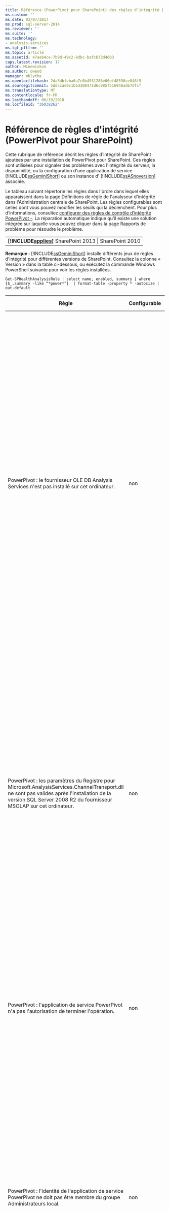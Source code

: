 ```yaml
---
title: Référence (PowerPivot pour SharePoint) des règles d’intégrité | Documents Microsoft
ms.custom: ''
ms.date: 03/07/2017
ms.prod: sql-server-2014
ms.reviewer: ''
ms.suite: ''
ms.technology:
- analysis-services
ms.tgt_pltfrm: ''
ms.topic: article
ms.assetid: 47ae04ce-7b9d-49c2-8dbc-bafcb73d4603
caps.latest.revision: 17
author: Minewiskan
ms.author: owend
manager: mblythe
ms.openlocfilehash: 2da3dbfeba6a7c0b4931286e06ef48590ce846f5
ms.sourcegitcommit: 5dd5cad0c1bbd308471d6c885f516948ad67dfcf
ms.translationtype: MT
ms.contentlocale: fr-FR
ms.lasthandoff: 06/19/2018
ms.locfileid: "36038262"
---
```

# <a name="health-rules-reference-powerpivot-for-sharepoint"></a>Référence de règles d'intégrité (PowerPivot pour SharePoint)
  Cette rubrique de référence décrit les règles d'intégrité de SharePoint ajoutées par une installation de PowerPivot pour SharePoint. Ces règles sont utilisées pour signaler des problèmes avec l'intégrité du serveur, la disponibilité, ou la configuration d'une application de service [!INCLUDE[ssGeminiShort](../../includes/ssgeminishort-md.md)] ou son instance d' [!INCLUDE[ssASnoversion](../../includes/ssasnoversion-md.md)] associée.  
  
 Le tableau suivant répertorie les règles dans l'ordre dans lequel elles apparaissent dans la page Définitions de règle de l'analyseur d'intégrité dans l'Administration centrale de SharePoint. Les règles configurables sont celles dont vous pouvez modifier les seuils qui la déclenchent. Pour plus d’informations, consultez [configurer des règles de contrôle d’intégrité PowerPivot -](configure-power-pivot-health-rules.md). La réparation automatique indique qu'il existe une solution intégrée sur laquelle vous pouvez cliquer dans la page Rapports de problème pour résoudre le problème.  
  
||  
|-|  
|**[!INCLUDE[applies](../../includes/applies-md.md)]**  SharePoint 2013 &#124; SharePoint 2010|  
  
 **Remarque :** [!INCLUDE[ssGeminiShort](../../includes/ssgeminishort-md.md)] installe différents jeux de règles d'intégrité pour différentes versions de SharePoint. Consultez la colonne « Version » dans la table ci-dessous, ou exécutez la commande Windows PowerShell suivante pour voir les règles installées.  
  
```  
Get-SPHealthAnalysisRule | select name, enabled, summary | where {$_.summary -like “*power*”}  | format-table -property * -autosize | out-default  
```  
  
|Règle|Configurable|Réparation automatique|Version|Description|  
|----------|------------------|-----------------|-------------|-----------------|  
|PowerPivot : le fournisseur OLE DB Analysis Services n'est pas installé sur cet ordinateur.|non|non|SharePoint 2010|Le fournisseur OLE DB Analysis Services n'est pas installé sur le serveur ou il s'agit d'une version incorrecte. Cette règle s'affiche lorsque votre batterie de serveurs SharePoint comprend des instances d'Excel Services sur des serveurs d'applications qui ne disposent pas de PowerPivot pour SharePoint. La règle vous avertit que le fournisseur OLE DB Analysis Services utilisé par Excel Services pour se connecter aux données PowerPivot n'est pas installé. Pour résoudre ce problème, installez le fournisseur OLE DB sur chaque serveur Excel Services qui ne dispose pas du fournisseur OLE DB Analysis Services. Vous pouvez télécharger et installer le fournisseur OLE DB Analysis Services à partir du Centre de téléchargement Microsoft. Pour plus d’informations, voir [Install the Analysis Services OLE DB Provider on SharePoint Servers](../../sql-server/install/install-the-analysis-services-ole-db-provider-on-sharepoint-servers.md)(Installer le fournisseur OLE DB Analysis Services sur les serveurs SharePoint).|  
|PowerPivot : les paramètres du Registre pour Microsoft.AnalysisServices.ChannelTransport.dll ne sont pas valides après l'installation de la version SQL Server 2008 R2 du fournisseur MSOLAP sur cet ordinateur.|non|Oui|SharePoint 2010|C'est un problème de configuration du serveur. Vraisemblablement, ChannelTransport.dll n'est pas inscrit dans l'assembly global. Exécutez la réparation automatique pour que cette règle inscrive le .dll sur chaque serveur doté d'une installation de PowerPivot pour SharePoint. Ou bien, vous pouvez exécuter regasm.exe manuellement pour inscrire le fichier. Si le service du minuteur SharePoint ne s'exécute pas en tant qu'administrateur local, une inscription manuelle peut être nécessaire. L'échec de mise à jour des paramètres du Registre provoque un ralentissement de la communication de serveur entre Excel Services et le service système PowerPivot, et peut entraîner des échecs de connexion dans certaines configurations de sécurité.|  
|PowerPivot : l'application de service PowerPivot n'a pas l'autorisation de terminer l'opération.|non|non|SharePoint 2010|Cette règle vérifie si l'identité d'application de service PowerPivot est propriétaire de la base de données d'application de serveur PowerPivot et dispose des autorisations administratives sur l'instance locale de SQL Server Analysis Services. Ces autorisations sont accordées automatiquement pendant l'installation et le déploiement, mais si cette étape n'a pas pu s'achever, cette règle d'intégrité s'applique.|  
|PowerPivot : l'identité de l'application de service PowerPivot ne doit pas être membre du groupe Administrateurs local.|non|non|SharePoint 2010|Il s'agit d'une recommandation qui améliore la sécurité globale de votre déploiement. Si vous avez configuré l'application de service PowerPivot afin qu'elle s'exécute sous un compte appartenant au groupe Administrateurs local, vous devez remplacer le compte de service par un compte qui n'appartient pas à ce groupe. Il est recommandé d'utiliser un compte dédié, de moindres privilèges, pour chaque service. Ainsi les services sont isolés et il est plus facile d'auditer les connexions. Pour plus d’informations sur la modification du compte de service, consultez [configurer les comptes de Service PowerPivot](configure-power-pivot-service-accounts.md).|  
|PowerPivot : l'instance d'Analysis Services s'exécute en mode tabulaire, mais le paramètre de configuration qui spécifie ce mode est désactivé.|non|non|SharePoint 2010|Cette règle vérifie si la propriété de serveur `DeploymentMode` de l'instance de SQL Server Analysis Services dans une installation de PowerPivot pour SharePoint a pour valeur 1. Si la propriété est définie sur une autre valeur, ou si le service du minuteur SharePoint qui exécute le vérificateur de règle n'a pas l'autorisation d'ouvrir le fichier, cette règle échoue. Pour plus d’informations sur la propriété de mode de déploiement, consultez [Déterminer le mode serveur d’une instance Analysis Services](../instances/determine-the-server-mode-of-an-analysis-services-instance.md).|  
|PowerPivot : le travail du minuteur d'actualisation des données PowerPivot est désactivé.|non|non|SharePoint 2013<br /><br /> SharePoint 2010|Vérifiez les paramètres de travail du minuteur pour vous assurer qu'il est activé. Si vous n'utilisez pas la fonctionnalité d'actualisation des données PowerPivot, vous pouvez ignorer cette règle. Pour plus d’informations, consultez [d’actualisation des données PowerPivot avec SharePoint 2010](../powerpivot-data-refresh-with-sharepoint-2010.md).|  
|PowerPivot : les informations de compte de service SQL Server Analysis Services (PowerPivot) gérées par le Gestionnaire de configuration SQL Server sont différentes des informations de compte gérées par l'Administration centrale.|non|non|SharePoint 2010|Cette règle vérifie si les informations du compte de service dans le gestionnaire de configuration SQL Server sont identiques aux informations de compte géré dans l'Administration centrale pour la même instance d'Analysis Services. Si les comptes sont différents, une entrée est ajoutée au Rapport de problème et de résolution afin que vous puissiez modifier les informations du compte de service dans le gestionnaire de configuration SQL Server vers le compte spécifié dans l'Administration centrale. Le Gestionnaire de configuration SQL Server n'est pas un outil pris en charge pour la modification du nom d'utilisateur ou du mot de passe des comptes de service dans une installation de PowerPivot pour SharePoint. L'utilisation de l'Administration centrale permet d'utiliser la fonctionnalité des comptes gérés dans SharePoint. Plus important encore, si votre batterie comprend plusieurs serveurs PowerPivot pour SharePoint, des paramètres incohérents de compte de service peuvent interrompre le traitement et les opérations de requête sur le serveur ayant les informations de service incorrectes.<br /><br /> Sur un serveur unique, les classeurs PowerPivot fonctionnent temporairement lorsque cette règle est déclenchée, mais il est recommandé de résoudre le problème dès que possible. Les autorisations de base de données et de système de fichiers sont mises à jour à l'aide des informations de compte spécifiées dans l'Administration centrale.|  
|PowerPivot : la solution de batterie de serveurs déployée n'est pas à jour.|non|Oui|SharePoint 2010|Une installation de PowerPivot pour SharePoint utilise une solution au niveau de la batterie de serveurs et une solution au niveau de l'application Web pour installer ses fonctionnalités. Cette règle indique que la solution de batterie de serveurs n'est pas actuelle par rapport à la version ou au serveur ou éventuellement à la solution web. Vraisemblablement, il s'agit d'un problème de déploiement du serveur. Pour remédier à ce problème, envisagez d'exécuter le programme d'installation de SQL Server pour réparer l'une des installations de PowerPivot pour SharePoint dans votre batterie de serveurs. Pour plus d’informations sur les solutions dans une installation de PowerPivot pour SharePoint, consultez [déployer des Solutions PowerPivot pour SharePoint](deploy-power-pivot-solutions-to-sharepoint.md).|  
|PowerPivot : l'utilisation de l'UC totale est trop élevée.|Oui|non|SharePoint 2010|Cette règle surveille la consommation du processeur au niveau du système. Globale, l’utilisation du processeur est analysée, car le Service système PowerPivot utilise en tant que mesure l’intégrité du serveur, pour le contrôle d’intégrité équilibrage de charge entre plusieurs serveurs PowerPivot pour SharePoint dans une batterie de serveurs. Envisagez d'ajouter un autre serveur d'applications à la batterie et de déplacer les applications utilisant l'UC de manière intensive sur ce serveur.|  
|PowerPivot : Analysis Services n'a pas de ressources processeur suffisantes pour effectuer les opérations demandées.|Oui|non|SharePoint 2010|La quantité de ressources processeur disponibles pour le processus Analysis Services (msmdsrv.exe) n'est pas suffisant pour le niveau d'activité de ce serveur. Envisagez d'ajouter un autre serveur PowerPivot pour SharePoint à la batterie. Pour plus d’informations, consultez [liste de vérification de déploiement : montée en puissance en ajoutant des serveurs PowerPivot à une batterie de serveurs SharePoint 2010](../../sql-server/install/deployment-checklist-scale-out-adding-powerpivot-servers-sharepoint-2010-farm.md).|  
|PowerPivot : Analysis Services n'a pas suffisamment de mémoire pour effectuer les opérations demandées.|non|non|SharePoint 2010|Cette règle est déclenchée lorsqu'Analysis Services ne dispose plus que de 5 % de mémoire disponible. Sur un serveur d'applications SharePoint, une instance de SQL Server Analysis Services doit toujours avoir une quantité minimale de mémoire en réserve, toujours inutilisée. Étant donné que le fonctionnement du serveur est lié à la mémoire pour la plupart de ses opérations, celui-ci s'exécute mieux s'il n'atteint pas complètement la limite supérieure.<br /><br /> Par défaut, les avertissements de mémoire insuffisante se produisent lorsque la mémoire disponible atteint 5 %. Vous pouvez augmenter ou diminuer cette valeur en ajustant des paramètres sur l'instance d'Analysis Services. Pour plus d’informations, consultez [configurer des règles de contrôle d’intégrité PowerPivot -](configure-power-pivot-health-rules.md).<br /><br /> Les 5 % de mémoire inutilisée sont calculés sous forme de pourcentage de la mémoire allouée à Analysis Services. Par exemple, si vous avez 200 Go de mémoire totale et qu'Analysis Services en utilise 80 % (soit 160 Go), les 5 % de mémoire inutilisée correspondent à 5 % de 160 Go (soit 8 Go).|  
|PowerPivot : le nombre élevé de connexions indique que vous devez déployer davantage de serveurs pour gérer la charge actuelle.|Oui|non|SharePoint 2010|Par défaut, cette règle d'intégrité est déclenchée lorsque le nombre de connexions utilisateur distinctes dépasse 100. Cette valeur par défaut est arbitraire (elle n'est pas basée sur les spécifications matérielles de votre serveur ou sur l'activité des utilisateurs), vous pouvez donc augmenter ou diminuer la valeur en fonction de la capacité du serveur et de l'activité des utilisateurs dans votre environnement. Pour plus d’informations, consultez [configurer des règles de contrôle d’intégrité PowerPivot -](configure-power-pivot-health-rules.md).|  
|PowerPivot : le rapport entre les événements de charge et les connexions est trop élevé.|Oui|non|SharePoint 2013<br /><br /> SharePoint 2010|Par défaut, cette règle d'intégrité est déclenchée lorsque le pourcentage d'événements de chargement par rapport aux événements de connexion dépasse 50 % pendant la période entière de collecte de données (par défaut, 4 heures). Un taux aussi élevé indique un très grand nombre de connexions à des classeurs uniques, ou des paramètres de réduction de cache trop agressifs (c.-à-d. lorsque les classeurs sont rapidement déchargés et supprimés du système alors que les demandes pour ces données sont toujours actives). Pour éviter les faux positifs, il doit exister au moins 20 connexions par période de 4 heures avant que le taux puisse être calculé. Vous pouvez baser cette règle d'intégrité sur un taux différent. Pour plus d’informations, consultez [configurer des règles de contrôle d’intégrité PowerPivot -](configure-power-pivot-health-rules.md). Pour plus d’informations sur la configuration du cache, consultez [utilisation de l’espace disque configurer &#40;PowerPivot pour SharePoint&#41;](configure-disk-space-usage-power-pivot-for-sharepoint.md).|  
|PowerPivot : un ou plusieurs fichiers minidump ont été trouvés dans le répertoire des journaux, indiquant un blocage fatal du programme.|non|non|SharePoint 2013<br /><br /> SharePoint 2010|Les fichiers minidump sont générés lors d'un incident de programme pour capturer des informations sur l'état de l'application de service PowerPivot juste avant l'incident. Ces informations peuvent être envoyées à Microsoft et utilisées pour résoudre le problème. Cette règle est déclenchée lorsque des fichiers .dmp sont détectés sur le serveur. La règle fournit un lien vers le fichier, qui se trouve dans le dossier \OLAP\Log d'une instance de PowerPivot pour SharePoint. Notez que vous ne pouvez pas utiliser un éditeur de texte pour afficher le contenu du fichier. Pour afficher un fichier minidump, vous devez télécharger et installer un outil de débogage indépendant. Pour plus d'informations, consultez [Outils de débogage pour Windows](http://go.microsoft.com/fwlink/?linkID=208266).|  
|PowerPivot : l'espace disque est trop faible sur le lecteur où les données PowerPivot sont mises en cache.|Oui|non|SharePoint 2010|Par défaut, cette règle d'intégrité est déclenchée lorsque l'espace disque est inférieur à 5 % sur le lecteur de disque où se trouve le dossier de sauvegarde. Pour plus d’informations sur la définition de ce pourcentage, consultez [configurer des règles de contrôle d’intégrité PowerPivot -](configure-power-pivot-health-rules.md). Pour plus d’informations sur l’utilisation du disque, consultez [utilisation de l’espace disque configurer &#40;PowerPivot pour SharePoint&#41;](configure-disk-space-usage-power-pivot-for-sharepoint.md).|  
|PowerPivot : les données d'utilisation ne sont pas mises à jour à la fréquence attendue.|Oui|non|SharePoint 2013<br /><br /> SharePoint 2010|PowerPivot pour SharePoint utilise le système de collecte des données d'utilisation de SharePoint pour obtenir des mesures sur les connexions, les actualisations de données et les temps de réponse des requêtes. Il stocke ces données d'utilisation dans la base de données d'application de service PowerPivot, qui à son tour met à jour un classeur PowerPivot (PowerPivot Management Data.xlsx) fournissant des données aux rapports du Tableau de bord de gestion PowerPivot. Cette règle indique que les données d'utilisation ne sont pas déplacées dans le fichier PowerPivot Management Data.xlsx avec une fréquence suffisante. La règle utilise l'horodateur du fichier .xlsx comme preuve de la mise à jour du fichier. S'il existe d'autres problèmes dans le système de collecte des données d'utilisation qui amoindrissent la précision des données, cette règle ne les détecte pas. Pour résoudre cette erreur, vérifiez les travaux du minuteur pour vous assurer qu'ils sont opérationnels. Pour plus d’informations sur la collecte des données d’utilisation, consultez [configurer la collecte de données d’utilisation pour &#40;PowerPivot pour SharePoint](configure-usage-data-collection-for-power-pivot-for-sharepoint.md).|  
|PowerPivot : le compte de processus MidTier doit avoir l'autorisation « Lecture totale » sur toutes les applications SPWebApplications associées.|non|Oui|SharePoint 2013<br /><br /> SharePoint 2010|L’identité d’application de service PowerPivot doit avoir **lecture totale** bases de données pour le compte d’utilisateurs qui disposent d’autorisations Afficher uniquement pour un document de contenu des autorisations pour accéder à SharePoint. Pour déterminer le compte utilisé comme identité d’application de service PowerPivot, ouvrez le **configurer des comptes de service** page dans l’Administration centrale. Vraisemblablement, l'application de service s'exécute dans le pool d'applications de service du **Système des services Web SharePoint** ou dans un pool d'applications dédié. Bien que cette règle fournisse une option Réparer automatiquement, vous obtiendrez de meilleurs résultats si vous accordez les autorisations manuellement en procédant comme suit :<br /><br /> 1) Dans l’Administration centrale, cliquez sur **Gérer les applications Web**.<br /><br /> 2) Sélectionnez un site web, puis cliquez sur **Stratégie de l’utilisateur**.<br /><br /> 3) Cliquez sur **Ajouter des utilisateurs**.<br /><br /> 4) Sélectionnez (Toutes les zones) et cliquez sur **Suivant**.<br /><br /> (5) dans la zone utilisateurs, entrez l’identité d’application de service PowerPivot, puis cliquez sur le **lecture totale** case à cocher. Cliquez sur **Terminer**.<br /><br /> 6) Vérifiez la réparation. Dans Supervision, cliquez sur **Vérifier les définitions de règles**. Recherchez et ouvrez la règle PowerPivot. Cliquez sur **Exécuter maintenant**. Revenez à **Examiner les problèmes et solutions** pour vérifier que la règle ne s'affiche plus.|  
|PowerPivot : le service d'ouverture de session secondaire (seclogon) est désactivé|non|non|SharePoint 2013<br /><br /> SharePoint 2010|Le service secondaire d'ouverture de session est utilisé pour générer des images miniatures des classeurs PowerPivot dans la Galerie PowerPivot. Par défaut, le service secondaire d'ouverture de session est configuré pour un démarrage manuel. Si le service est désactivé, la génération de miniatures échoue. En outre, les journaux ULS contiendront l'erreur suivante : « L'erreur 1058 peut avoir comme cause première le fait que le service Windows « Ouverture de session secondaire » est désactivé. ».<br /><br /> Pour vérifier la configuration du service, utilisez l'application de console Services pour trouver l'ouverture de session secondaire et modifier son **Type de démarrage** sur **Manuel**. Si vous n'arrivez pas à activer le service, il est possible que votre organisation possède une stratégie de groupe qui le désactive. Contactez un administrateur pour déterminer si tel est le cas.<br /><br /> Après avoir activé le service, les images miniature ou d'instantané s'actualiseront dans le temps. Éventuellement, vous pouvez forcer une actualisation en redémarrant le service et en ouvrant puis en enregistrant de nouveau les pages des propriétés d'un rapport spécifique. Pour plus d’informations, consultez [comment utiliser la galerie PowerPivot](http://go.microsoft.com/fwlink/?LinkId=246462).|  
|PowerPivot : ADOMD.NET n'est pas installé sur un serveur Web frontal autonome configuré pour l'administration centrale|non|non|SharePoint 2013<br /><br /> SharePoint 2010|ADOMD.NET est une bibliothèque cliente Analysis Services qui prend en charge les connexions à une base de données Analysis Services. Dans un déploiement de PowerPivot pour SharePoint, ADOMD.NET permet d'accéder aux rapports intégrés du tableau de bord de gestion PowerPivot dans l'Administration centrale. Les rapports intégrés sont en fait des classeurs PowerPivot qui contiennent des données incorporées Analysis Services. Le tableau de bord de gestion utilise ADOMD.NET pour envoyer une demande de connexion au serveur qui charge les données contenues dans le classeur.<br /><br /> Sur les topologies qui prévoient que l'Administration centrale s'exécute sur un serveur Web frontal autonome, vous devez installer ADOMD.NET manuellement si vous souhaitez afficher ces rapports dans le tableau de bord de gestion. Pour plus d’informations, consultez [Installer ADOMD.NET sur des serveurs web frontaux exécutant l’Administration centrale](../../sql-server/install/install-adomd-net-on-web-front-end-servers-running-central-administration.md).|  
  
  